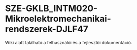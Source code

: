 # SZE-GKLB_INTM020-Mikroelektromechanikai-rendszerek-DJLF47

Wiki alatt található a felhasználói és a fejlesztői dokumentáció.
